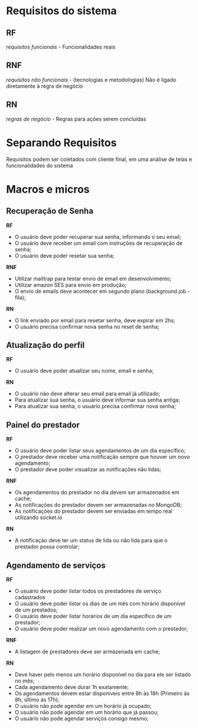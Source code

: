 # Requisitos do sistema

## RF
*requisitos funcionais* - Funcionalidades reais

## RNF
*requisitos não funcionais* - (tecnologias e metodologias) Não é ligado diretamente à regra de negócio

## RN
*regras de negócio* - Regras para ações serem concluídas

# Separando Requisitos

Requisitos podem ser coletados com cliente final, em uma análise de telas e funcionalidades do sistema

# Macros e micros

## Recuperação de Senha

**RF**

- O usuário deve poder recuperar sua senha, informando o seu email;
- O usuário deve receber um email com instruções de recuperação de senha;
- O usuário deve poder resetar sua senha;

**RNF**

- Utilizar mailtrap para testar envio de email em desenvolvimento;
- Utilizar amazon SES para envio em produção;
- O envio de emails deve acontecer em segundo plano (background job - fila);

**RN**

- O link enviado por email para resetar senha, deve expirar em 2hs;
- O usuário precisa confirmar nova senha no reset de senha;

## Atualização do perfil

**RF**

- O usuário deve poder atualizar seu nome, email e senha;

**RN**

- O usuário não deve alterar seu email para email já utilizado;
- Para atualizar sua senha, o usuário deve informar sua senha antiga;
- Para atualizar sua senha, o usuário precisa confirmar nova senha;

## Painel do prestador

**RF**

- O usuário deve poder listar seus agendamentos de um dia específico;
- O prestador deve receber uma notificação sempre que houver um novo agendamento;
- O prestador deve poder visualizar as notificações não lidas;

**RNF**

- Os agendamentos do prestador no dia devem ser armazenados em cache;
- As notificações do prestador devem ser armazenadas no MongoDB;
- As notificações do prestador devem ser enviadas em tempo real utilizando socket.io

**RN**

- A notificação deve ter um status de lida ou não lida para que o prestador possa controlar;


## Agendamento de serviços

**RF**

- O usuário deve poder listar todos os prestadores de serviço cadastrados
- O usuário deve poder listar os dias de um mês com horário disponível de um prestados;
- O usuário deve poder listar horários de um dia específico de um prestador;
- O usuário deve poder realizar um novo agendamento com o prestador;

**RNF**

- A listagem de prestadores deve ser armazenada em cache;

**RN**

- Deve haver pelo menos um horário disponível no dia para ele ser listado no mês;
- Cada agendamento deve durar 1h exatamente;
- Os agendamentos devem estar disponíveis entre 8h às 18h (Primeiro às 8h, último às 17h);
- O usuário não pode agendar em um horário já ocupado;
- O usuário não pode agendar em um horário que já passou;
- O usuário não pode agendar serviços consigo mesmo;
